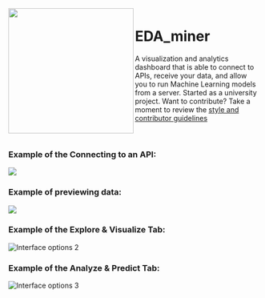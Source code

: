 <img src="https://raw.githubusercontent.com/KMouratidis/EDA_miner_public/master/assets/images/y2d.png" width="250" align="left">

# EDA_miner

A visualization and analytics dashboard that is able to connect to APIs, receive your data,
and allow you to run Machine Learning models from a server. Started as a university project.
Want to contribute? Take a moment to review the [style and contributor guidelines](https://github.com/KMouratidis/EDA_miner_public/wiki/Style-guide-and-contributor-guidelines)

<br>

### Example of the Connecting to an API:

![](https://raw.githubusercontent.com/KMouratidis/EDA_miner_public/master/images/screenshots/API_connect.png)

### Example of previewing data:

![](https://raw.githubusercontent.com/KMouratidis/EDA_miner_public/master/images/screenshots/Preview_Data.png)

### Example of the Explore & Visualize Tab:

![Interface options 2](https://raw.githubusercontent.com/KMouratidis/EDA_miner_public/master/images/screenshots/Baseline.png)

### Example of the Analyze & Predict Tab:

![Interface options 3](https://raw.githubusercontent.com/KMouratidis/EDA_miner_public/master/images/screenshots/FittingRegression.png)

